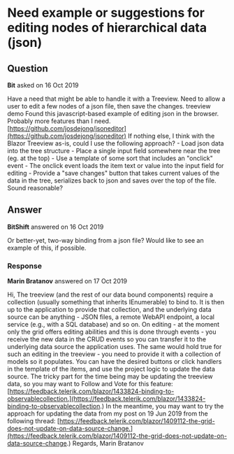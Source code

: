 # Need example or suggestions for editing nodes of hierarchical data (json)

## Question

**Bit** asked on 16 Oct 2019

Have a need that might be able to handle it with a Treeview. Need to allow a user to edit a few nodes of a json file, then save the changes. treeview demo Found this javascript-based example of editing json in the browser. Probably more features than I need. [https://github.com/josdejong/jsoneditor](https://github.com/josdejong/jsoneditor) If nothing else, I think with the Blazor Treeview as-is, could I use the following approach? - Load json data into the tree structure - Place a single input field somewhere near the tree (eg. at the top) - Use a template of some sort that includes an "onclick" event - The onclick event loads the item text or value into the input field for editing - Provide a "save changes" button that takes current values of the data in the tree, serializes back to json and saves over the top of the file. Sound reasonable?

## Answer

**BitShift** answered on 16 Oct 2019

Or better-yet, two-way binding from a json file? Would like to see an example of this, if possible.

### Response

**Marin Bratanov** answered on 17 Oct 2019

Hi, The treeview (and the rest of our data bound components) require a collection (usually something that inherits IEnumerable) to bind to. It is then up to the application to provide that collection, and the underlying data source can be anything - JSON files, a remote WebAPI endpoint, a local service (e.g., with a SQL database) and so on. On editing - at the moment only the grid offers editing abilities and this is done through events - you receive the new data in the CRUD events so you can transfer it to the underlying data source the application uses. The same would hold true for such an editing in the treeview - you need to provide it with a collection of models so it populates. You can have the desired buttons or click handlers in the template of the items, and use the project logic to update the data source. The tricky part for the time being may be updating the treeview data, so you may want to Follow and Vote for this feature: [https://feedback.telerik.com/blazor/1433824-binding-to-observablecollection.](https://feedback.telerik.com/blazor/1433824-binding-to-observablecollection.) In the meantime, you may want to try the approach for updating the data from my post on 19 Jun 2019 from the following thread: [https://feedback.telerik.com/blazor/1409112-the-grid-does-not-update-on-data-source-change.](https://feedback.telerik.com/blazor/1409112-the-grid-does-not-update-on-data-source-change.) Regards, Marin Bratanov
